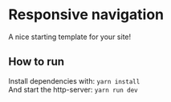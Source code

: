 # Responsive navigation
A nice starting template for your site!

## How to run
Install dependencies with:
```yarn install```  
And start the http-server:
```yarn run dev```
